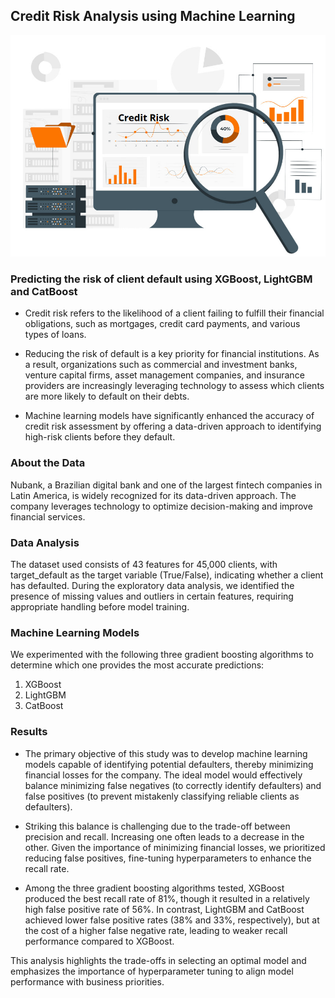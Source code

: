 ## Credit Risk Analysis using Machine Learning

![banner](assets/icon.jpg)

### Predicting the risk of client default using XGBoost, LightGBM and CatBoost

- Credit risk refers to the likelihood of a client failing to fulfill their financial obligations, such as mortgages, credit card payments, and various types of loans.

- Reducing the risk of default is a key priority for financial institutions. As a result, organizations such as commercial and investment banks, venture capital firms, asset management companies, and insurance providers are increasingly leveraging technology to assess which clients are more likely to default on their debts.

- Machine learning models have significantly enhanced the accuracy of credit risk assessment by offering a data-driven approach to identifying high-risk clients before they default.

### About the Data
Nubank, a Brazilian digital bank and one of the largest fintech companies in Latin America, is widely recognized for its data-driven approach. The company leverages technology to optimize decision-making and improve financial services.

### Data Analysis

The dataset used consists of 43 features for 45,000 clients, with target_default as the target variable (True/False), indicating whether a client has defaulted. During the exploratory data analysis, we identified the presence of missing values and outliers in certain features, requiring appropriate handling before model training.

### Machine Learning Models
We experimented with the following three gradient boosting algorithms to determine which one provides the most accurate predictions:

1. XGBoost
2. LightGBM
3. CatBoost

### Results

- The primary objective of this study was to develop machine learning models capable of identifying potential defaulters, thereby minimizing financial losses for the company. The ideal model would effectively balance minimizing false negatives (to correctly identify defaulters) and false positives (to prevent mistakenly classifying reliable clients as defaulters).

- Striking this balance is challenging due to the trade-off between precision and recall. Increasing one often leads to a decrease in the other. Given the importance of minimizing financial losses, we prioritized reducing false positives, fine-tuning hyperparameters to enhance the recall rate.

- Among the three gradient boosting algorithms tested, XGBoost produced the best recall rate of 81%, though it resulted in a relatively high false positive rate of 56%. In contrast, LightGBM and CatBoost achieved lower false positive rates (38% and 33%, respectively), but at the cost of a higher false negative rate, leading to weaker recall performance compared to XGBoost.

This analysis highlights the trade-offs in selecting an optimal model and emphasizes the importance of hyperparameter tuning to align model performance with business priorities.

